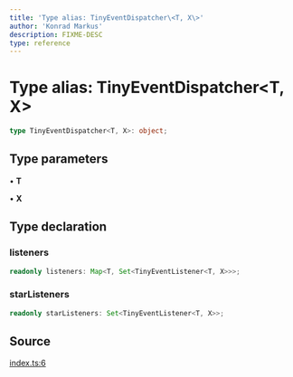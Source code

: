 ```yaml
---
title: 'Type alias: TinyEventDispatcher\<T, X\>'
author: 'Konrad Markus'
description: FIXME-DESC
type: reference
---
```

# Type alias: TinyEventDispatcher\<T, X\>

```ts
type TinyEventDispatcher<T, X>: object;
```

## Type parameters

• **T**

• **X**

## Type declaration

### listeners

```ts
readonly listeners: Map<T, Set<TinyEventListener<T, X>>>;
```

### starListeners

```ts
readonly starListeners: Set<TinyEventListener<T, X>>;
```

## Source

[index.ts:6](https://github.com/konkerdotdev/tiny-event-fp/blob/35c286bc511870798a7f3d70c0cc704e7c0c0006/src/index.ts#L6)

